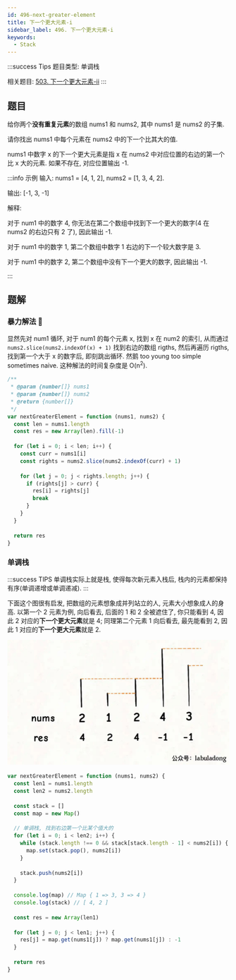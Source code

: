 ```yaml
---
id: 496-next-greater-element
title: 下一个更大元素-i
sidebar_label: 496. 下一个更大元素-i
keywords:
  - Stack
---
```


:::success Tips
题目类型: 单调栈

相关题目: [503. 下一个更大元素-ii](/leetcode/medium/503-next-greater-elements)
:::

## 题目

给你两个**没有重复元素**的数组 nums1 和 nums2, 其中 nums1 是 nums2 的子集.

请你找出 nums1 中每个元素在 nums2 中的下一个比其大的值.

nums1 中数字 x 的下一个更大元素是指 x 在 nums2 中对应位置的右边的第一个比 x 大的元素. 如果不存在, 对应位置输出 -1.

:::info 示例
输入: nums1 = [4, 1, 2], nums2 = [1, 3, 4, 2].

输出: [-1, 3, -1]

解释:

对于 num1 中的数字 4, 你无法在第二个数组中找到下一个更大的数字(4 在 nums2 的右边只有 2 了), 因此输出 -1.

对于 num1 中的数字 1, 第二个数组中数字 1 右边的下一个较大数字是 3.

对于 num1 中的数字 2, 第二个数组中没有下一个更大的数字, 因此输出 -1.

:::

## 题解

### 暴力解法 🐸

显然先对 num1 循环, 对于 num1 的每个元素 x, 找到 x 在 num2 的索引, 从而通过 `nums2.slice(nums2.indexOf(x) + 1)` 找到右边的数组 rigths, 然后再遍历 rigths, 找到第一个大于 x 的数字后, 即刻跳出循环. 然鹅 too young too simple sometimes naive. 这种解法的时间复杂度是 O(n<sup>2</sup>).

```ts
/**
 * @param {number[]} nums1
 * @param {number[]} nums2
 * @return {number[]}
 */
var nextGreaterElement = function (nums1, nums2) {
  const len = nums1.length
  const res = new Array(len).fill(-1)

  for (let i = 0; i < len; i++) {
    const curr = nums1[i]
    const rights = nums2.slice(nums2.indexOf(curr) + 1)

    for (let j = 0; j < rights.length; j++) {
      if (rights[j] > curr) {
        res[i] = rights[j]
        break
      }
    }
  }

  return res
}
```

### 单调栈

:::success TIPS
单调栈实际上就是栈, 使得每次新元素入栈后, 栈内的元素都保持有序(单调递增或单调递减).
:::

下面这个图很有启发, 把数组的元素想象成并列站立的人, 元素大小想象成人的身高. 以第一个 2 元素为例, 向后看去, 后面的 1 和 2 全被遮住了, 你只能看到 4, 因此 2 对应的**下一个更大元素**就是 4; 同理第二个元素 1 向后看去, 最先能看到 2, 因此 1 对应的**下一个更大元素**就是 2.

![496-next-greater-element](../../static/img/496-next-greater-element.jpeg)

```ts
var nextGreaterElement = function (nums1, nums2) {
  const len1 = nums1.length
  const len2 = nums2.length

  const stack = []
  const map = new Map()

  // 单调栈, 找到右边第一个比某个值大的
  for (let i = 0; i < len2; i++) {
    while (stack.length !== 0 && stack[stack.length - 1] < nums2[i]) {
      map.set(stack.pop(), nums2[i])
    }

    stack.push(nums2[i])
  }

  console.log(map) // Map { 1 => 3, 3 => 4 }
  console.log(stack) // [ 4, 2 ]

  const res = new Array(len1)

  for (let j = 0; j < len1; j++) {
    res[j] = map.get(nums1[j]) ? map.get(nums1[j]) : -1
  }

  return res
}
```
